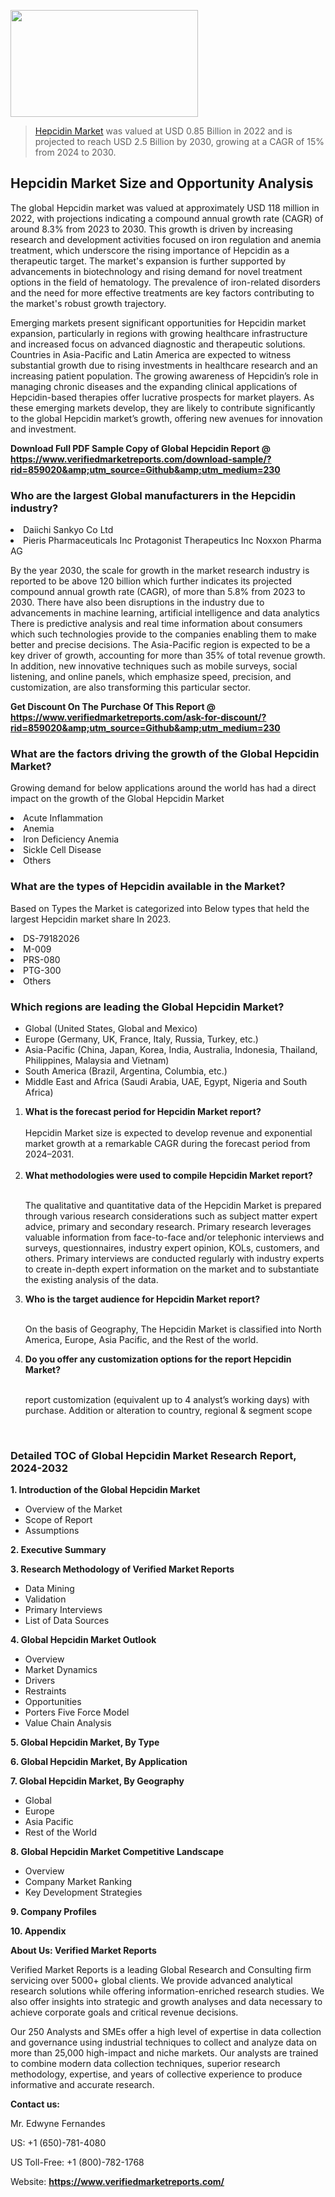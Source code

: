 <img src="https://ffe5etoiles.com/wp-content/uploads/2024/12/MST1-300x171.png" alt="" width="300" height="171" class="alignnone size-medium wp-image-20088" /><blockquote><p><p><a href="https://www.verifiedmarketreports.com/download-sample/?rid=859020&utm_source=Github&utm_medium=230" target="_blank">Hepcidin Market</a> was valued at USD 0.85 Billion in 2022 and is projected to reach USD 2.5 Billion by 2030, growing at a CAGR of 15% from 2024 to 2030.</p></blockquote><p><h2>Hepcidin Market Size and Opportunity Analysis</h2><p>The global Hepcidin market was valued at approximately USD 118 million in 2022, with projections indicating a compound annual growth rate (CAGR) of around 8.3% from 2023 to 2030. This growth is driven by increasing research and development activities focused on iron regulation and anemia treatment, which underscore the rising importance of Hepcidin as a therapeutic target. The market's expansion is further supported by advancements in biotechnology and rising demand for novel treatment options in the field of hematology. The prevalence of iron-related disorders and the need for more effective treatments are key factors contributing to the market's robust growth trajectory.</p><p>Emerging markets present significant opportunities for Hepcidin market expansion, particularly in regions with growing healthcare infrastructure and increased focus on advanced diagnostic and therapeutic solutions. Countries in Asia-Pacific and Latin America are expected to witness substantial growth due to rising investments in healthcare research and an increasing patient population. The growing awareness of Hepcidin’s role in managing chronic diseases and the expanding clinical applications of Hepcidin-based therapies offer lucrative prospects for market players. As these emerging markets develop, they are likely to contribute significantly to the global Hepcidin market’s growth, offering new avenues for innovation and investment.</p></p><p class=""><strong>Download Full PDF Sample Copy of Global Hepcidin Report @ <a href="https://www.verifiedmarketreports.com/download-sample/?rid=859020&amp;utm_source=Github&amp;utm_medium=230" target="_blank">https://www.verifiedmarketreports.com/download-sample/?rid=859020&amp;utm_source=Github&amp;utm_medium=230</a></strong></p><h3 id="" class="">Who are the largest Global manufacturers in the Hepcidin industry?</h3><p><li>Daiichi Sankyo Co Ltd</li><li> Pieris Pharmaceuticals Inc Protagonist Therapeutics Inc Noxxon Pharma AG</li></p><div class=""><div class="" dir="" data-message-author-role="" data-message-id="" data-message-model-slug=""><div class=""><div class=""><div class=""><div class="" dir="" data-message-author-role="" data-message-id="" data-message-model-slug=""><div class=""><div class=""><p>By the year 2030, the scale for growth in the market research industry is reported to be above 120 billion which further indicates its projected compound annual growth rate (CAGR), of more than 5.8% from 2023 to 2030. There have also been disruptions in the industry due to advancements in machine learning, artificial intelligence and data analytics There is predictive analysis and real time information about consumers which such technologies provide to the companies enabling them to make better and precise decisions. The Asia-Pacific region is expected to be a key driver of growth, accounting for more than 35% of total revenue growth. In addition, new innovative techniques such as mobile surveys, social listening, and online panels, which emphasize speed, precision, and customization, are also transforming this particular sector.</p><p><strong>Get Discount On The Purchase Of This Report @&nbsp; <a href="https://www.verifiedmarketreports.com/ask-for-discount/?rid=859020&amp;utm_source=Github&amp;utm_medium=230" target="_blank">https://www.verifiedmarketreports.com/ask-for-discount/?rid=859020&amp;utm_source=Github&amp;utm_medium=230</a></strong></p></div></div></div></div></div></div></div></div><h3 id="" class="">What are the factors driving the growth of the Global Hepcidin Market?</h3><p id="" class="">Growing demand for below applications around the world has had a direct impact on the growth of the Global Hepcidin Market</p><p id="" class=""><li>Acute Inflammation</li><li> Anemia</li><li> Iron Deficiency Anemia</li><li> Sickle Cell Disease</li><li> Others</li></p><h3 id="" class="">What are the types of Hepcidin available in the Market?</h3><p id="" class="">Based on Types the Market is categorized into Below types that held the largest Hepcidin market share In 2023.</p><p id="" class=""><li>DS-79182026</li><li> M-009</li><li> PRS-080</li><li> PTG-300</li><li> Others</li></p><h3 id="" class="">Which regions are leading the Global Hepcidin Market?</h3><ul><li>Global (United States, Global and Mexico)</li><li>Europe (Germany, UK, France, Italy, Russia, Turkey, etc.)</li><li>Asia-Pacific (China, Japan, Korea, India, Australia, Indonesia, Thailand, Philippines, Malaysia and Vietnam)</li><li>South America (Brazil, Argentina, Columbia, etc.)</li><li>Middle East and Africa (Saudi Arabia, UAE, Egypt, Nigeria and South Africa)</li></ul><p><ol><li><strong>What is the forecast period for Hepcidin Market report?<br /></strong><br /><span data-sheets-root="1" data-sheets-value="{&quot;1&quot;:2,&quot;2&quot;:&quot;XXXX size is expected to develop revenue and exponential market growth at a remarkable CAGR during the forecast period from 2024&ndash;2030.&quot;}" data-sheets-userformat="{&quot;2&quot;:12674,&quot;4&quot;:{&quot;1&quot;:2,&quot;2&quot;:16776960},&quot;10&quot;:2,&quot;11&quot;:0,&quot;15&quot;:&quot;Arial&quot;,&quot;16&quot;:12}">Hepcidin Market size is expected to develop revenue and exponential market growth at a remarkable CAGR during the forecast period from 2024&ndash;2031.</span><br /><br /></li><li><strong>What methodologies were used to compile Hepcidin Market report?<br /><br /></strong><p>The qualitative and quantitative data of the&nbsp;Hepcidin Market is prepared through various research considerations such as subject matter expert advice, primary and secondary research. Primary research leverages valuable information from face-to-face and/or telephonic interviews and surveys, questionnaires, industry expert opinion, KOLs, customers, and others. Primary interviews are conducted regularly with industry experts to create in-depth expert information on the market and to substantiate the existing analysis of the data.&nbsp;</p></li><li><strong>Who is the target audience for Hepcidin Market report?<br /><br /></strong><p>On the basis of Geography, The&nbsp;Hepcidin Market is classified into North America, Europe, Asia Pacific, and the Rest of the world.</p></li><li><strong>Do you offer any customization options for the report Hepcidin Market?<br /><br /></strong><p>report customization (equivalent up to 4 analyst&rsquo;s working days) with purchase. Addition or alteration to country, regional &amp; segment scope</p><p>&nbsp;</p></li></ol></p><h3 id="" class="">Detailed TOC of Global Hepcidin Market Research Report, 2024-2032</h3><p id="" class=""><strong>1. Introduction of the Global Hepcidin Market</strong></p><ul><li>Overview of the Market</li><li>Scope of Report</li><li>Assumptions</li></ul><p id="" class=""><strong>2. Executive Summary</strong></p><p id="" class=""><strong>3. Research Methodology of&nbsp;Verified Market Reports</strong></p><ul><li>Data Mining</li><li>Validation</li><li>Primary Interviews</li><li>List of Data Sources</li></ul><p id="" class=""><strong>4. Global Hepcidin Market Outlook</strong></p><ul><li>Overview</li><li>Market Dynamics</li><li>Drivers</li><li>Restraints</li><li>Opportunities</li><li>Porters Five Force Model</li><li>Value Chain Analysis</li></ul><p id="" class=""><strong>5. Global Hepcidin Market, By&nbsp;Type</strong></p><p id="" class=""><strong>6. Global Hepcidin Market, By Application</strong></p><p id="" class=""><strong>7. Global Hepcidin Market, By Geography</strong></p><ul><li>Global</li><li>Europe</li><li>Asia Pacific</li><li>Rest of the World</li></ul><p id="" class=""><strong>8. Global Hepcidin Market Competitive Landscape</strong></p><ul><li>Overview</li><li>Company Market Ranking</li><li>Key Development Strategies</li></ul><p id="" class=""><strong>9. Company Profiles</strong></p><p id="" class=""><strong>10. Appendix</strong></p><p id="" class=""><strong>About Us: Verified Market Reports</strong></p><p id="" class="">Verified Market Reports is a leading Global Research and Consulting firm servicing over 5000+ global clients. We provide advanced analytical research solutions while offering information-enriched research studies. We also offer insights into strategic and growth analyses and data necessary to achieve corporate goals and critical revenue decisions.</p><p id="" class="">Our 250 Analysts and SMEs offer a high level of expertise in data collection and governance using industrial techniques to collect and analyze data on more than 25,000 high-impact and niche markets. Our analysts are trained to combine modern data collection techniques, superior research methodology, expertise, and years of collective experience to produce informative and accurate research.</p><p id="" class=""><strong>Contact us:</strong></p><p id="" class="">Mr. Edwyne Fernandes</p><p id="" class="">US: +1 (650)-781-4080</p><p id="" class="">US Toll-Free: +1 (800)-782-1768</p><p id="" class="">Website: <a target="" data-test-app-aware-link=""><strong>https://www.verifiedmarketreports.com/</strong></a></p>
